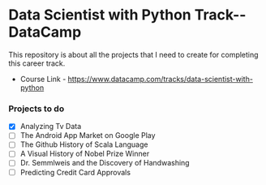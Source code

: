 # Data Scientist with Python Track--DataCamp

This repository is about all the projects that I need to create for completing this career track.

* Course Link  - https://www.datacamp.com/tracks/data-scientist-with-python

### Projects to do
- [x] Analyzing Tv Data
- [ ] The Android App Market on Google Play
- [ ] The Github History of Scala Language
- [ ] A Visual History of Nobel Prize Winner
- [ ] Dr. Semmlweis and the Discovery of Handwashing
- [ ] Predicting Credit Card Approvals
